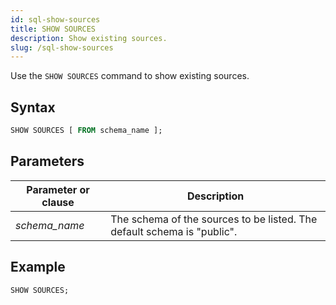 ```yaml
---
id: sql-show-sources
title: SHOW SOURCES
description: Show existing sources.
slug: /sql-show-sources
---
```


Use the `SHOW SOURCES` command to show existing sources. 

## Syntax

```sql
SHOW SOURCES [ FROM schema_name ];
```
## Parameters
|Parameter or clause        | Description           |
|---------------------------|-----------------------|
|*schema_name*                   |The schema of the sources to be listed. The default schema is "public".|


## Example

```sql
SHOW SOURCES;
```